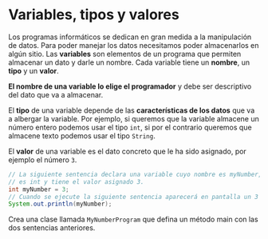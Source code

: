 # Variables, tipos y valores

Los programas informáticos se dedican en gran medida a la manipulación de datos. Para poder manejar los datos necesitamos poder almacenarlos en algún sitio. Las **variables** son elementos de un programa que permiten almacenar un dato y darle un nombre. Cada variable tiene un **nombre**, un **tipo** y un **valor**.

**El nombre de una variable lo elige el programador** y debe ser descriptivo del dato que va a almacenar.

El **tipo** de una variable depende de las **características de los datos** que va a albergar la variable. Por ejemplo, si queremos que la variable almacene un número entero podemos usar el tipo `int`, si por el contrario queremos que almacene texto podemos usar el tipo `String`.&#x20;

El **valor** de una variable es el dato concreto que le ha sido asignado, por ejemplo el número `3`.

```java
// La siguiente sentencia declara una variable cuyo nombre es myNumber, su tipo
// es int y tiene el valor asignado 3.
int myNumber = 3;
// Cuando se ejecute la siguiente sentencia aparecerá en pantalla un 3
System.out.println(myNumber);
```

Crea una clase llamada `MyNumberProgram` que defina un método main con las dos sentencias anteriores.
